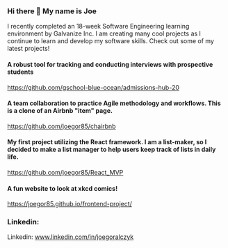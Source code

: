 ### Hi there 👋 My name is Joe
I recently completed an 18-week Software Engineering learning  
environment by Galvanize Inc. I am creating many cool projects as I  
continue to learn and develop my software skills. Check out some of my latest projects!

#### A robust tool for tracking and conducting interviews with prospective students
https://github.com/gschool-blue-ocean/admissions-hub-20

#### A team collaboration to practice Agile methodology and workflows. This is a clone of an Airbnb "item" page.
https://github.com/joegor85/chairbnb

#### My first project utilizing the React framework. I am a list-maker, so I decided to make a list manager to help users keep track of lists in daily life.
https://github.com/joegor85/React_MVP

#### A fun website to look at xkcd comics! 
https://joegor85.github.io/frontend-project/


### Linkedin:
Linkedin: www.linkedin.com/in/joegoralczyk


<!--
**joegor85/joegor85** is a ✨ _special_ ✨ repository because its `README.md` (this file) appears on your GitHub profile.

Here are some ideas to get you started:

- 🔭 I’m currently working on ...
- 🌱 I’m currently learning ...
- 👯 I’m looking to collaborate on ...
- 🤔 I’m looking for help with ...
- 💬 Ask me about ...
- 📫 How to reach me: ...
- 😄 Pronouns: ...
- ⚡ Fun fact: ...
-->


